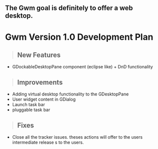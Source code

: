 ## The Gwm goal is definitely to offer a web desktop. ##

# Gwm Version 1.0 Development Plan #

> ## New Features ##
  * GDockableDesktopPane component (eclipse like) + DnD functionality

> ## Improvements ##
  * Adding virtual desktop functionality to the GDesktopPane
  * User widget content in GDialog
  * Launch task bar
  * pluggable task bar

> ## Fixes ##

  * Close all the tracker issues. theses actions will offer to the users intermediate release s to the users.